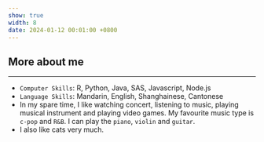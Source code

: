 ```yaml
---
show: true
width: 8
date: 2024-01-12 00:01:00 +0800
---
```


<div class="p-4">
    <h2>More about me</h2>
    <hr />
    <ul>
        <li><code>Computer Skills</code>: R, Python, Java, SAS, Javascript, Node.js</li>
        <li><code>Language Skills</code>: Mandarin, English, Shanghainese, Cantonese</li>
        <li>In my spare time, I like watching concert, listening to music, playing musical instrument and playing video games. My favourite music type is <code>c-pop</code> and <code>R&B</code>. I can play the <code>piano</code>, <code>violin</code> and <code>guitar</code>.</li>
        <li>I also like cats very much.</li>
    </ul>
</div>